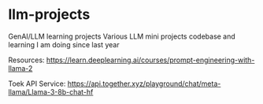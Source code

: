 # llm-projects
GenAI/LLM learning projects 
Various LLM mini projects codebase and learning I am doing since last year

Resources: 
https://learn.deeplearning.ai/courses/prompt-engineering-with-llama-2

Toek API Service:
https://api.together.xyz/playground/chat/meta-llama/Llama-3-8b-chat-hf
